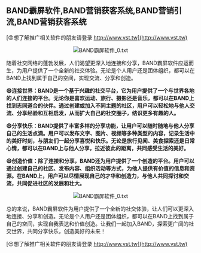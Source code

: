 ## **BAND霸屏软件,BAND营销获客系统,BAND营销引流,BAND营销获客系统**

[😍想了解推广相关软件的朋友请登录 http://www.vst.tw](http://www.vst.tw)

 <center><img src="https://vst.tw/MP4/tuiguang/png/1.png" alt="BAND霸屏软件_0.txt"></center>

随着社交网络的蓬勃发展，人们渴望更深入地连接和分享，BAND霸屏软件应运而生，为用户提供了一个全新的社交体验。无论是个人用户还是团体组织，都可以在BAND上找到属于自己的空间，实现交流、分享和创造。

**😄连接世界：BAND是一个基于兴趣的社交平台，它为用户提供了一个与世界各地的人们连接的平台。无论你是喜欢运动、旅行、摄影还是音乐，都可以在BAND上找到志同道合的伙伴。通过创建或加入不同主题的社区，用户可以轻松地与他人交流、分享经验和互相启发，从而扩大自己的社交圈子，结识更多有趣的人。**

**😄分享快乐：BAND提供了丰富多样的分享功能，让用户可以随时随地与他人分享自己的生活点滴。用户可以发布文字、图片、视频等多种类型的内容，记录生活中的美好时刻，与朋友们一起分享喜悦和快乐。无论是旅行见闻、美食探索还是日常心情，都可以在BAND上与他人分享，拉近彼此的距离，共同感受生活的美好。**

**😄创造价值：除了连接和分享，BAND还为用户提供了一个创造的平台。用户可以通过创建自己的社区、发布内容、组织活动等方式，为他人提供有价值的信息和资源。在BAND上，用户可以尽情展现自己的才华和创造力，与他人共同探讨和交流，共同促进社区的发展和壮大。**

 <center><img src="https://vst.tw/MP4/tuiguang/png/6.png" alt="BAND霸屏软件_0.txt"></center>

总的来说，BAND霸屏软件为用户提供了一个全新的社交体验，让人们可以更深入地连接、分享和创造。无论是个人用户还是团体组织，都可以在BAND上找到属于自己的空间，实现自我表达和价值创造。让我们一起加入BAND，探索更广阔的社交世界，共同分享快乐，创造美好的未来！

[😍想了解推广相关软件的朋友请登录 http://www.vst.tw](http://www.vst.tw)



